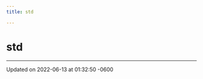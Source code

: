 ```yaml
---
title: std

---
```


# std








-------------------------------

Updated on 2022-06-13 at 01:32:50 -0600